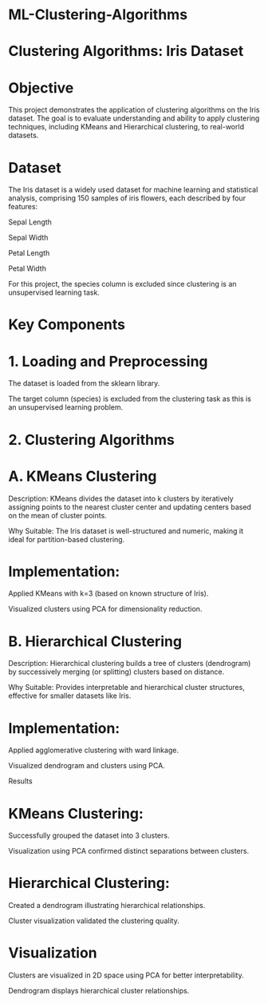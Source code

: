 # ML-Clustering-Algorithms
# Clustering Algorithms: Iris Dataset

# Objective

This project demonstrates the application of clustering algorithms on the Iris dataset. The goal is to evaluate understanding and ability to apply clustering techniques, including KMeans and Hierarchical clustering, to real-world datasets.

# Dataset

The Iris dataset is a widely used dataset for machine learning and statistical analysis, comprising 150 samples of iris flowers, each described by four features:

Sepal Length

Sepal Width

Petal Length

Petal Width

For this project, the species column is excluded since clustering is an unsupervised learning task.

# Key Components

# 1. Loading and Preprocessing

The dataset is loaded from the sklearn library.

The target column (species) is excluded from the clustering task as this is an unsupervised learning problem.

# 2. Clustering Algorithms

# A. KMeans Clustering

Description: KMeans divides the dataset into k clusters by iteratively assigning points to the nearest cluster center and updating centers based on the mean of cluster points.

Why Suitable: The Iris dataset is well-structured and numeric, making it ideal for partition-based clustering.

# Implementation:

Applied KMeans with k=3 (based on known structure of Iris).

Visualized clusters using PCA for dimensionality reduction.

 # B. Hierarchical Clustering

Description: Hierarchical clustering builds a tree of clusters (dendrogram) by successively merging (or splitting) clusters based on distance.

Why Suitable: Provides interpretable and hierarchical cluster structures, effective for smaller datasets like Iris.

# Implementation:

Applied agglomerative clustering with ward linkage.

Visualized dendrogram and clusters using PCA.


Results

# KMeans Clustering:

Successfully grouped the dataset into 3 clusters.

Visualization using PCA confirmed distinct separations between clusters.

# Hierarchical Clustering:

Created a dendrogram illustrating hierarchical relationships.

Cluster visualization validated the clustering quality.

# Visualization

Clusters are visualized in 2D space using PCA for better interpretability.

Dendrogram displays hierarchical cluster relationships.

